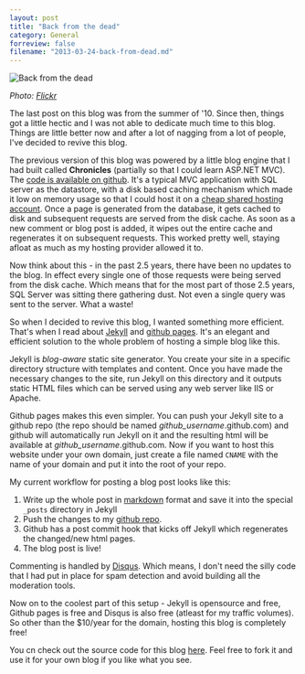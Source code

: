 ```yaml
---
layout: post
title: "Back from the dead"
category: General
forreview: false
filename: "2013-03-24-back-from-dead.md"
---
```

![Back from the dead](http://farm3.staticflickr.com/2735/5807179168_41db33897d_z.jpg)

*Photo: [Flickr](http://www.flickr.com/photos/natura_pagana/5807179168/sizes/z/in/photostream/)*

The last post on this blog was from the summer of '10. Since then, things got a little hectic and I was not able to dedicate much time to this blog. Things are little better now and after a lot of nagging from a lot of people, I've decided to revive this blog. 

The previous version of this blog was powered by a little blog engine that I had built called **Chronicles** (partially so that I could learn ASP.NET MVC). The [code is available on github](https://github.com/madaboutcode/Chronicles).   It's a typical MVC application with SQL server as the datastore, with a disk based caching mechanism which made it low on memory usage so that I could host it on a [cheap shared hosting account](http://www.winhost.com/). Once a page is generated from the database, it gets cached to disk and subsequent requests are served from the disk cache. As soon as a new comment or blog post is added, it wipes out the entire cache and regenerates it on subsequent  requests. This worked pretty well, staying afloat as much as my hosting provider allowed it to. 

Now think about this - in the past 2.5 years, there have been no updates to the blog. In effect every single one of those requests were being served from the disk cache. Which means that for the most part of those 2.5 years, SQL Server was sitting there gathering dust. Not even a single query was sent to the server. What a waste! 

So when I decided to revive this blog, I wanted something more efficient. That's when I read about [Jekyll](https://github.com/mojombo/jekyll#jekyll) and [github pages](http://pages.github.com/). It's an elegant and efficient solution to the whole problem of hosting a simple blog like this. 

Jekyll is *blog-aware* static site generator. You create your site in a specific directory structure with templates and content. Once you have made the necessary changes to the site, run Jekyll on this directory and it outputs static HTML files which can be served using any web server like IIS or Apache. 

Github pages makes this even simpler. You can push your Jekyll site to a github repo (the repo should be named *github_username*.github.com) and github will automatically run Jekyll on it and the resulting html will be available at *github_username*.github.com. Now if you want to host this website under your own domain, just create a file named `CNAME` with the name of your domain and put it into the root of your repo.  

My current workflow for posting a blog post looks like this:
1. Write up the whole post in [markdown](http://en.wikipedia.org/wiki/Markdown) format and save it into the special `_posts` directory in  Jekyll
2.  Push the changes to my [github repo](https://github.com/madaboutcode/madaboutcode.github.com). 
3. Github has a post commit hook that kicks off Jekyll which regenerates the changed/new html pages. 
4. The blog post is live! 

Commenting is handled by [Disqus](http://disqus.com/). Which means, I don't need the silly code that I had put in place for spam detection and avoid building all the moderation tools. 

Now on to the coolest part of this setup - Jekyll is opensource and free, Github pages is free and Disqus is also free (atleast for my traffic volumes). So other than the $10/year for the domain, hosting this blog is completely free!

You cn check out the source code for this blog [here](https://github.com/madaboutcode/madaboutcode.github.com). Feel free to fork it and use it for your own blog if you like what you see.
